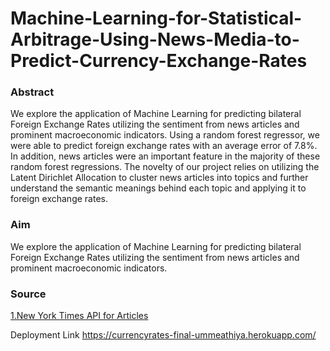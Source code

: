 # Machine-Learning-for-Statistical-Arbitrage-Using-News-Media-to-Predict-Currency-Exchange-Rates

<h3>Abstract</h3>
We explore the application of Machine Learning for predicting bilateral Foreign Exchange Rates utilizing the sentiment from news articles and prominent macroeconomic indicators. Using a random forest regressor, we were able to predict foreign exchange rates with an average error of 7.8%. In addition, news articles were an important feature in the majority of these random forest regressions. The novelty of our project relies on utilizing the Latent Dirichlet Allocation to cluster news articles into topics and further understand the semantic meanings behind each topic and applying it to foreign exchange rates.

<h3>Aim</h3>
We explore the application of Machine Learning for predicting bilateral Foreign Exchange Rates utilizing the sentiment from news articles and prominent macroeconomic indicators.

<h3>Source</h3>
<a href="https://developer.nytimes.com">1.New York Times API for Articles</a>




Deployment Link
https://currencyrates-final-ummeathiya.herokuapp.com/
